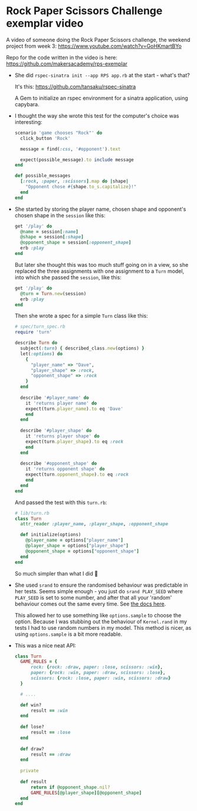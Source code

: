 # Rock Paper Scissors Challenge exemplar video

A video of someone doing the Rock Paper Scissors challenge, the weekend project from week 3: <https://www.youtube.com/watch?v=GoHKmartBYo>

Repo for the code written in the video is here:
<https://github.com/makersacademy/rps-exemplar>

- She did `rspec-sinatra init --app RPS app.rb` at the start - what's that?

  It's this: <https://github.com/tansaku/rspec-sinatra>

  A Gem to initialize an rspec environment for a sinatra application, using capybara.

- I thought the way she wrote this test for the computer's choice was interesting:
  ```ruby
  scenario 'game chooses "Rock"' do
    click_button 'Rock'

    message = find(:css, '#opponent').text

    expect(possible_message).to include message
  end

  def possible_messages
    [:rock, :paper, :scissors].map do |shape|
      "Opponent chose #{shape.to_s.capitalize}!"
    end
  end
  ```

- She started by storing the player name, chosen shape and opponent's chosen shape in the `session` like this:
  ```ruby
  get '/play' do
    @name = session[:name]
    @shape = session[:shape]
    @opponent_shape = session[:opponent_shape]
    erb :play
  end
  ```
  But later she thought this was too much stuff going on in a view, so she replaced the three assignments with one assignment to a `Turn` model, into which she passed the `session`, like this:
  ```ruby
  get '/play' do
    @turn = Turn.new(session)
    erb :play
  end
  ```
  Then she wrote a spec for a simple `Turn` class like this:
  ```ruby
  # spec/turn_spec.rb
  require 'turn'

  describe Turn do
    subject(:turn) { described_class.new(options) }
    let(:options) do
      {
        "player_name" => "Dave",
        "player_shape" => :rock,
        "opponent_shape" => :rock
      }
    end
    
    describe '#player_name' do
      it 'returns player name' do
      expect(turn.player_name).to eq 'Dave'
      end
    end
    
    describe '#player_shape' do
      it 'returns player shape' do
      expect(turn.player_shape).to eq :rock
      end
    end
    
    describe '#opponent_shape' do
      it 'returns opponent shape' do
      expect(turn.opponent_shape).to eq :rock
      end
    end
  end
  ```
  And passed the test with this `turn.rb`:
  ```ruby
  # lib/turn.rb
  class Turn
    attr_reader :player_name, :player_shape, :opponent_shape
  
    def initialize(options)
      @player_name = options["player_name"]
      @player_shape = options["player_shape"]
      @opponent_shape = options["opponent_shape"]
    end
  end
  ```
  So much simpler than what I did :grimacing:

- She used `srand` to ensure the randomised behaviour was predictable in her tests. Seems simple enough - you just do `srand PLAY_SEED` where `PLAY_SEED` is set to some number, and after that all your 'random' behaviour comes out the same every time. See [the docs here](https://ruby-doc.org/core-2.0.0/Random.html#method-c-srand).

  This allowed her to use something like `options.sample` to choose the option. Because I was stubbing out the behaviour of `Kernel.rand` in my tests I had to use random numbers in my model. This method is nicer, as using `options.sample` is a bit more readable.
  
- This was a nice neat API:
  ```ruby
  class Turn
    GAME_RULES = {
        rock: {rock: :draw, paper: :lose, scissors: :win},
        paper: {rock: :win, paper: :draw, scissors: :lose},
        scissors: {rock: :lose, paper: :win, scissors: :draw}
    }
  
    # ....
  
    def win?
        result == :win
    end
    
    def lose?
        result == :lose
    end
    
    def draw?
        result == :draw
    end
    
    private
    
    def result
        return if @opponent_shape.nil?
        GAME_RULES[@player_shape][@opponent_shape]
    end
  end
  